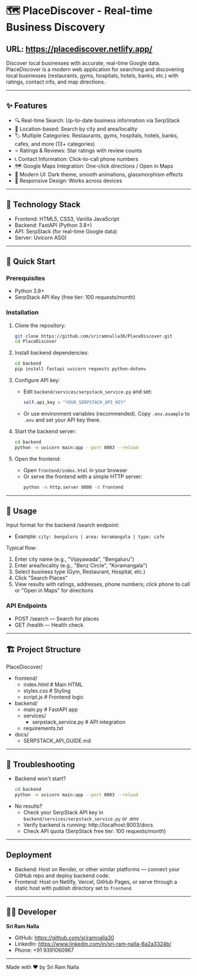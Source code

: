 # 🗺️ PlaceDiscover - Real-time Business Discovery 
## URL: https://placediscover.netlify.app/ ##

Discover local businesses with accurate, real-time Google data. PlaceDiscover is a modern web application for searching and discovering local businesses (restaurants, gyms, hospitals, hotels, banks, etc.) with ratings, contact info, and map directions.

---

## ✨ Features

- 🔍 Real-time Search: Up-to-date business information via SerpStack
- 📍 Location-based: Search by city and area/locality
- 🏷️ Multiple Categories: Restaurants, gyms, hospitals, hotels, banks, cafes, and more (13+ categories)
- ⭐ Ratings & Reviews: Star ratings with review counts
- 📞 Contact Information: Click-to-call phone numbers
- 🗺️ Google Maps Integration: One-click directions / Open in Maps
- 🎨 Modern UI: Dark theme, smooth animations, glassmorphism effects
- 📱 Responsive Design: Works across devices

---

## 🎨 Technology Stack

- Frontend: HTML5, CSS3, Vanilla JavaScript
- Backend: FastAPI (Python 3.8+)
- API: SerpStack (for real-time Google data)
- Server: Uvicorn ASGI

---

## 🚀 Quick Start

### Prerequisites

- Python 3.8+
- SerpStack API Key (free tier: 100 requests/month)

### Installation

1. Clone the repository:
   ```bash
   git clone https://github.com/sriramnalla30/PlaceDiscover.git
   cd PlaceDiscover
   ```

2. Install backend dependencies:
   ```bash
   cd backend
   pip install fastapi uvicorn requests python-dotenv
   ```

3. Configure API key:
   - Edit `backend/services/serpstack_service.py` and set:
     ```python
     self.api_key = "YOUR_SERPSTACK_API_KEY"
     ```
   - Or use environment variables (recommended). Copy `.env.example` to `.env` and set your API key there.

4. Start the backend server:
   ```bash
   cd backend
   python -m uvicorn main:app --port 8003 --reload
   ```

5. Open the frontend:
   - Open `frontend/index.html` in your browser
   - Or serve the frontend with a simple HTTP server:
     ```bash
     python -m http.server 8000 -d frontend
     ```

---

## 📖 Usage

Input format for the backend /search endpoint:
- Example: `city: bengaluru | area: koramangala | type: cafe`

Typical flow:
1. Enter city name (e.g., "Vijayawada", "Bengaluru")
2. Enter area/locality (e.g., "Benz Circle", "Koramangala")
3. Select business type (Gym, Restaurant, Hospital, etc.)
4. Click "Search Places"
5. View results with ratings, addresses, phone numbers; click phone to call or "Open in Maps" for directions

### API Endpoints
- POST /search — Search for places
- GET /health — Health check

---

## 🏗️ Project Structure

PlaceDiscover/
- frontend/
  - index.html          # Main HTML
  - styles.css          # Styling
  - script.js           # Frontend logic
- backend/
  - main.py             # FastAPI app
  - services/
    - serpstack_service.py  # API integration
  - requirements.txt
- docs/
  - SERPSTACK_API_GUIDE.md

---

## 🐛 Troubleshooting

- Backend won't start?
  ```bash
  cd backend
  python -m uvicorn main:app --port 8003 --reload
  ```
- No results?
  - Check your SerpStack API key in `backend/services/serpstack_service.py` or .env
  - Verify backend is running: http://localhost:8003/docs
  - Check API quota (SerpStack free tier: 100 requests/month)

---

## Deployment

- Backend: Host on Render, or other similar platforms — connect your GitHub repo and deploy backend code.
- Frontend: Host on Netlify, Vercel, GitHub Pages, or serve through a static host with publish directory set to `frontend`.


---

## 👨‍💻 Developer

**Sri Ram Nalla**

- GitHub: https://github.com/sriramnalla30
- LinkedIn: https://www.linkedin.com/in/sri-ram-nalla-6a2a3324b/
- Phone: +91 9391060967

---

Made with ❤️ by Sri Ram Nalla
